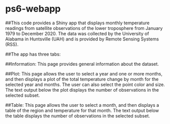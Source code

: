 # ps6-webapp
##This code provides a Shiny app that displays monthly temperature readings from satellite observations of the lower troposphere from January 1979 to December 2020. The data was collected by the University of Alabama in Huntsville (UAH) and is provided by Remote Sensing Systems (RSS).

##The app has three tabs:

##Information: This page provides general information about the dataset.

##Plot: This page allows the user to select a year and one or more months, and then displays a plot of the total temperature change by month for the selected year and months. The user can also select the point color and size. The text output below the plot displays the number of observations in the selected subset.

##Table: This page allows the user to select a month, and then displays a table of the region and temperature for that month. The text output below the table displays the number of observations in the selected subset.